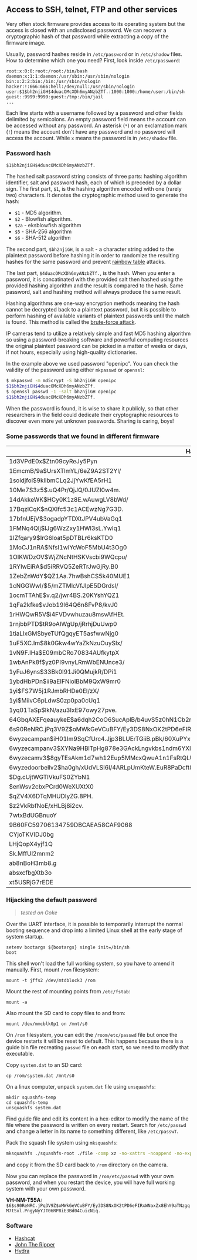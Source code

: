 Access to SSH, telnet, FTP and other services
---------------------------------------------

Very often stock firmware provides access to its operating system but the
access is closed with an undisclosed password. We can recover a cryptographic
hash of that password while extracting a copy of the firmware image.

Usually, password hashes reside in `/etc/password` or in `/etc/shadow` files.
How to determine which one you need? First, look inside `/etc/password`:
```
root:x:0:0:root:/root:/bin/bash
daemon:x:1:1:daemon:/usr/sbin:/usr/sbin/nologin
bin:x:2:2:bin:/bin:/usr/sbin/nologin
hacker:!:666:666:hell:/dev/null:/usr/sbin/nologin
user:$1$bh2njiGH$4duacOMcXDh6myANzbZTf.:1000:1000:/home/user:/bin/sh
guest::9999:9999:guest:/tmp:/bin/jail
...
```
Each line starts with a username followed by a password and other fields 
delimited by semicolons. An empty password field means the account can be 
accessed without any password. An asterisk (`*`) or an exclamation mark (`!`) 
means the account don't have any password and no password will access the 
account. While `x` means the password is in `/etc/shadow` file.

### Password hash

```console
$1$bh2njiGH$4duacOMcXDh6myANzbZTf.
```

The hashed salt password string consists of three parts: hashing algorithm
identifier, salt and password hash, each of which is preceded by a dollar sign.
The first part, `$1`, is the hashing algorithm encoded with one (rarely two)
characters. It denotes the cryptographic method used to generate the hash:

- `$1` - MD5 algorithm.
- `$2` - Blowfish algorithm.
- `$2a` - eksblowfish algorithm
- `$5` - SHA-256 algorithm
- `$6` - SHA-512 algorithm

The second part, `$bh2njiGH`, is a salt - a character string added to the
plaintext password before hashing it in order to randomize the resulting hashes
for the same password and prevent [rainbow table][1] attacks.

The last part, `$4duacOMcXDh6myANzbZTf.`, is the hash. When you enter a
password, it is concatinated with the provided salt then hashed using the
provided hashing algorithm and the result is compared to the hash.
Same password, salt and hashing method will always produce the same result.

Hashing algorithms are one-way encryption methods meaning the hash cannot be
decrypted back to a plaintext password, but it is possible to perform hashing
of available variants of plaintext passwords until the match is found.
This method is called the [brute-force attack][2].

IP cameras tend to utilize a relatively simple and fast MD5 hashing algorithm
so using a password-breaking software and powerful computing resources the
original plaintext password can be picked in a matter of weeks or days, if not
hours, especially using high-quality dictionaries.

In the example above we used password "openipc". You can check the validity of
the password using either `mkpasswd` or `openssl`:

```bash
$ mkpasswd -m md5crypt -S bh2njiGH openipc
$1$bh2njiGH$4duacOMcXDh6myANzbZTf.
$ openssl passwd -1 -salt bh2njiGH openipc
$1$bh2njiGH$4duacOMcXDh6myANzbZTf.
```

When the password is found, it is wise to share it publicly, so that other
researchers in the field could dedicate their cryptographic resources to
discover even more yet unknown passwords. Sharing is caring, boys!

### Some passwords that we found in different firmware

| Hash                                                                                                       | Plain text |
|------------------------------------------------------------------------------------------------------------|------------|
| $1$d3VPdE0x$Ztn09cyReJy5Pyn                                                                                | runtop10   |
| $1$EmcmB/9a$UrsXTlmYL/6eZ9A2ST2Yl/                                                                         |            |
| $1$soidjfoi$9klIbmCLq2JjYwKfEA5rH1                                                                         |            |
| $1$0Me7S3z5$.uQ4Pr/QjJQ/0JUZI0w4m.                                                                         |            |
| $1$4dAkkeWK$HCy0K1z8E.wAuwgLV8bWd/                                                                         |            |
| $1$7BqzlCqK$nQXIfc53c1ACEwzNg7G3D.                                                                         |            |
| $1$7bfnUEjV$3ogadpYTDXtJPV4ubVaGq1                                                                         |            |
| $1$FMNq4QIj$lJg6WzZxy1HWl3sL.YwIq1                                                                         |            |
| $1$IZfqary9$IrG6loat5pDTBLr6ksKTD0                                                                         |            |
| $1$MoCJ1nRA$NfsI1wlYcWoF5MbU4t3Og0                                                                         | ivdev      |
| $1$OIKWDzOV$WjZNcNtHSKVscbi9WQcpu/                                                                         |            |
| $1$RYIwEiRA$d5iRRVQ5ZeRTrJwGjRy.B0                                                                         | xmhdipc    |
| $1$ZebZnWdY$QZ1Aa.7hwBshCS5k40MUE1                                                                         | xc12345    |
| $1$cNGGWwI/$5/mZTMlcVfJlpE5DGrdsl/                                                                         |            |
| $1$ocmTTAhE$v.q2/jwr4BS.20KYshYQZ1                                                                         |            |
| $1$qFa2kfke$vJob19l64Q6n8FvP8/kvJ0                                                                         | wabjtam    |
| $1$rHWQwR5V$i4FVDvwhuzau8msvAfHEt.                                                                         | 2601hx     |
| $1$rnjbbPTD$tR9oAIWgUp/jRrhjDuUwp0                                                                         |            |
| $1$tiaLlxGM$byeTUfQgqyET5asfwwNjg0                                                                         | hichiphx   |
| $1$uF5XC.Im$8k0Gkw4wYaZkNzuOuySIx/                                                                         |            |
| $1$vN9F.lHa$E09mbCRo70834AUfkytpX                                                                          |            |
| $1$wbAnPk8f$yz0PI9vnyLRmWbENUnce3/                                                                         |            |
| $1$yFuJ6yns$33Bk0I91Ji0QMujkR/DPi1                                                                         |            |
| $1$ybdHbPDn$ii9aEIFNiolBbM9QxW9mr0                                                                         |            |
| $1$yi$FS7W5j1RJmbRHDe0El/zX/                                                                               |            |
| $1$yi$MiivC6pLdwS0zp0pa0cUq1                                                                               | qw1234qw   |
| $1$yq01TaSp$lkN/azu3IxE97owy27pve.                                                                         |            |
| $6$4GbqAXEFqeauykeE$a6dqh2CoO6SucAplB/b4uvS5z0hN1Cb2r1pNWpsXL96vMqrrY42lFylXGNJm6RcY.3Lte/QS2.yyI4/pZDHAa1 |            |
| $6$s90ReNRC.jPq3V9Z$oMWkGeVCuBFY/Ey3DS8NxOK2tPD6eFIRxWNaxZx8EhY9aTNzgqM7tSxl.PngyNyYJT06RP8iE3Bd04CuicNiq. |            |
| $6$wyzecampan$iH01lm9SqCfUrc4.Jjp3BLUErTGiiB.pBk/60XuPYxQo7uZIoBjwUrCcoGeesbTa1EP5N/DC1a/GOMVW8qUVY1       |            |
| $6$wyzecampanv3$XYNa9HBlTpHg878e3GAckLngvkbs1ndm6YXlTqfxjchAvh2zpzyjtbg4BSvd2cM/dgGx7.FwQEcCbxAg9ODGf1     |            |
| $6$wyzecamv3$8gyTEsAkm1d7wh12Eup5MMcxQwuA1n1FsRtQLUW8dZGo1b1pGRJgtSieTI02VPeFP9f4DodbIt2ePOLzwP0WI0        |            |
| $6$wyzedoorbellv2$ha0gh/xUdVLSI6l/4ARLpUmKteW.EuR8PaDcft8ZWfVISzK5yx61nygR08pUZcawc4RITvyfR.cQeMyvme4Gm1   |            |
| $Dg.cUjtWGTIVkuFS0ZYbN1                                                                                    | fx1805     |
| $enWsv2cbxPCrd0WeXUXtX0                                                                                    | nobody     |
| $qZV4X6DTqMHUDIyZG.8PH.                                                                                    |            |
| $z2VkRbfNoE/xHLBj8i2cv.                                                                                    | ftp        |
| 7wtxBdUGBnuoY                                                                                              | runtop10   |
| 9B60FC59706134759DBCAEA58CAF9068                                                                           | Fireitup   |
| CYjoTKVIDJ0bg                                                                                              | tianwang   |
| LHjQopX4yjf1Q                                                                                              | ls123      |
| Sk.MffUl2mnm2                                                                                              | 123        |
| ab8nBoH3mb8.g                                                                                              | helpme     |
| absxcfbgXtb3o                                                                                              | xc3511     |
| xt5USRjG7rEDE                                                                                              | j1/_7sxw   |

### Hijacking the default password
> _tested on Goke_

Over the UART interface, it is possible to temporarily interrupt the normal
booting sequence and drop into a limited Linux shell at the early stage of
system startup.

```
setenv bootargs ${bootargs} single init=/bin/sh
boot
```

This shell won't load the full working system, so you have to amend it manually.
First, mount `/rom` filesystem:

```
mount -t jffs2 /dev/mtdblock3 /rom
```

Mount the rest of mounting points from `/etc/fstab`:

```
mount -a
```

Also mount the SD card to copy files to and from:

```
mount /dev/mmcblk0p1 on /mnt/s0
```

On `/rom` filesystem, you can edit the `/room/etc/passwd` file but once the
device restarts it will be reset to default. This happens because there is a
guide bin file recreating `passwd` file on each start, so we need to modify
that executable.

Copy `system.dat` to an SD card:

```
cp /rom/system.dat /mnt/s0
```

On a linux computer, unpack `system.dat` file using `unsquashfs`:

```
mkdir squashfs-temp
cd squashfs-temp
unsquashfs system.dat
```

Find guide file and edit its content in a hex-editor to modify the name of the
file where the password is written on every restart. Search for `/etc/passwd` 
and change a letter in its name to something different, like `/etc/passwT`.

Pack the squash file system using `mksquashfs`:

```bash
mksquashfs ./squashfs-root ./file -comp xz -no-xattrs -noappend -no-exports -all-root -quiet -b 131072
```

and copy it from the SD card back to `/rom` directory on the camera.

Now you can replace the password in `/rom/etc/passwd` with your own password, 
and when you restart the device, you will have full working system with your 
own password.

__VH-NM-T55A:__
`$6$s90ReNRC.jPq3V9Z$oMWkGeVCuBFY/Ey3DS8NxOK2tPD6eFIRxWNaxZx8EhY9aTNzgqM7tSxl.PngyNyYJT06RP8iE3Bd04CuicNiq.`

### Software

- [Hashcat](https://hashcat.net/)
- [John The Ripper](https://www.openwall.com/john/)
- [Hydra](https://github.com/vanhauser-thc/thc-hydra)

[1]: https://en.wikipedia.org/wiki/Rainbow_table
[2]: https://en.wikipedia.org/wiki/Brute-force_attack

